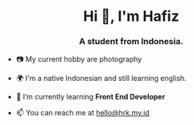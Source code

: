<h1 align="center">Hi 👋, I'm Hafiz</h1>
<h3 align="center">A student from Indonesia.</h3>

- 📷 My current hobby are photography 

- 🌍 I'm a native Indonesian and still learning english.

- 🌱 I’m currently learning **Front End Developer**

- 📫 You can reach me at [hello@hrk.my.id](mailto:hello@hrk.my.id)
